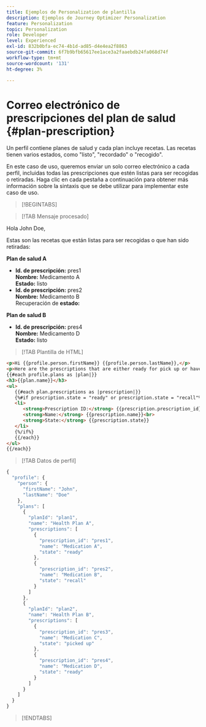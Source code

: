 ```yaml
---
title: Ejemplos de Personalization de plantilla
description: Ejemplos de Journey Optimizer Personalization
feature: Personalization
topic: Personalization
role: Developer
level: Experienced
exl-id: 832b0bfa-ec74-4b1d-ad85-d4e4ea2f8863
source-git-commit: 6f7b9bfb65617ee1ace3a2faaebdb24fa068d74f
workflow-type: tm+mt
source-wordcount: '131'
ht-degree: 3%

---
```


# Correo electrónico de prescripciones del plan de salud {#plan-prescription}

Un perfil contiene planes de salud y cada plan incluye recetas. Las recetas tienen varios estados, como &quot;listo&quot;, &quot;recordado&quot; o &quot;recogido&quot;.

En este caso de uso, queremos enviar un solo correo electrónico a cada perfil, incluidas todas las prescripciones que estén listas para ser recogidas o retiradas. Haga clic en cada pestaña a continuación para obtener más información sobre la sintaxis que se debe utilizar para implementar este caso de uso.

>[!BEGINTABS]

>[!TAB Mensaje procesado]

<p>Hola John Doe,</p>
<p>Estas son las recetas que están listas para ser recogidas o que han sido retiradas:</p>

**Plan de salud A**

<ul>

<li>
      <strong>Id. de prescripción:</strong> pres1<br>
      <strong>Nombre:</strong> Medicamento A<br>
      <strong>Estado:</strong> listo
   </li>

<li>
      <strong>Id. de prescripción:</strong> pres2<br>
      <strong>Nombre:</strong> Medicamento B<br>
      Recuperación de <strong>estado: </strong>
   </li>

</ul>

**Plan de salud B**

<ul>

<li>
      <strong>Id. de prescripción:</strong> pres4<br>
      <strong>Nombre:</strong> Medicamento D<br>
      <strong>Estado:</strong> listo
   </li>

</ul>

>[!TAB Plantilla de HTML]

```html
<p>Hi {{profile.person.firstName}} {{profile.person.lastName}},</p>
<p>Here are the prescriptions that are either ready for pick up or have been recalled:</p>
{{#each profile.plans as |plan|}}
<h3>{{plan.name}}</h3>
<ul>
   {{#each plan.prescriptions as |prescription|}}
   {%#if prescription.state = "ready" or prescription.state = "recall"%}
   <li>
      <strong>Prescription ID:</strong> {{prescription.prescription_id}}<br>
      <strong>Name:</strong> {{prescription.name}}<br>
      <strong>State:</strong> {{prescription.state}}
   </li>
   {%/if%}
   {{/each}}
</ul>
{{/each}}
```

>[!TAB Datos de perfil]

```javascript
{
  "profile": {
    "person": {
      "firstName": "John",
      "lastName": "Doe"
    },
    "plans": [
      {
        "planId": "plan1",
        "name": "Health Plan A",
        "prescriptions": [
          {
            "prescription_id": "pres1",
            "name": "Medication A",
            "state": "ready"
          },
          {
            "prescription_id": "pres2",
            "name": "Medication B",
            "state": "recall"
          }
        ]
      },
      {
        "planId": "plan2",
        "name": "Health Plan B",
        "prescriptions": [
          {
            "prescription_id": "pres3",
            "name": "Medication C",
            "state": "picked up"
          },
          {
            "prescription_id": "pres4",
            "name": "Medication D",
            "state": "ready"
          }
        ]
      }
    ]
  }
}
```

>[!ENDTABS]
